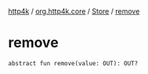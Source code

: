 [http4k](../../index.md) / [org.http4k.core](../index.md) / [Store](index.md) / [remove](./remove.md)

# remove

`abstract fun remove(value: OUT): OUT?`